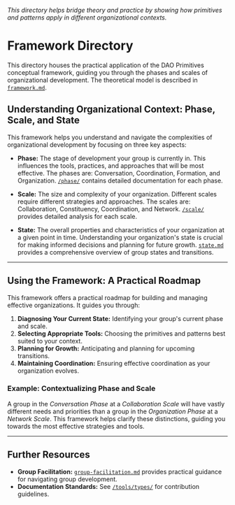 *This directory helps bridge theory and practice by showing how primitives and patterns apply in different organizational contexts.*

# Framework Directory

This directory houses the practical application of the DAO Primitives conceptual framework, guiding you through the phases and scales of organizational development. The theoretical model is described in [`framework.md`](notes/dao-primitives/framework/framework.md).

## Understanding Organizational Context: Phase, Scale, and State

This framework helps you understand and navigate the complexities of organizational development by focusing on three key aspects:

* **Phase:** The stage of development your group is currently in.  This influences the tools, practices, and approaches that will be most effective.  The phases are: Conversation, Coordination, Formation, and Organization.  [`/phase/`](phase/) contains detailed documentation for each phase.

* **Scale:** The size and complexity of your organization.  Different scales require different strategies and approaches.  The scales are: Collaboration, Constituency, Coordination, and Network.  [`/scale/`](scale/) provides detailed analysis for each scale.

* **State:** The overall properties and characteristics of your organization at a given point in time.  Understanding your organization's state is crucial for making informed decisions and planning for future growth.  [`state.md`](notes/dao-primitives/framework/group-state.md) provides a comprehensive overview of group states and transitions.

---

## Using the Framework: A Practical Roadmap

This framework offers a practical roadmap for building and managing effective organizations. It guides you through:

1.  **Diagnosing Your Current State:** Identifying your group's current phase and scale.
2.  **Selecting Appropriate Tools:** Choosing the primitives and patterns best suited to your context.
3.  **Planning for Growth:** Anticipating and planning for upcoming transitions.
4.  **Maintaining Coordination:** Ensuring effective coordination as your organization evolves.


### Example: Contextualizing Phase and Scale

A group in the *Conversation Phase* at a *Collaboration Scale* will have vastly different needs and priorities than a group in the *Organization Phase* at a *Network Scale*. This framework helps clarify these distinctions, guiding you towards the most effective strategies and tools.

---

##  Further Resources

*   **Group Facilitation:**  [`group-facilitation.md`](notes/dao-primitives/implementation-guides/group-facilitation.md) provides practical guidance for navigating group development.
*   **Documentation Standards:**  See [`/tools/types/`](../tools/types/) for contribution guidelines.
